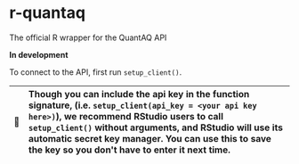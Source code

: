 # r-quantaq
The official R wrapper for the QuantAQ API

**In development**

To connect to the API, first run `setup_client()`. 

| :memo:        |  Though you can include the api key in the function signature, (i.e. `setup_client(api_key = <your api key here>)`), we recommend RStudio users to call `setup_client()` without arguments, and RStudio will use its automatic secret key manager. You can use this to save the key so you don't have to enter it next time. |
|---------------|:------------------------|
